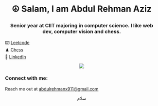 # <p align="center">☮ Salam, I am Abdul Rehman Aziz</p>
### <p align="center">Senior year at CIIT majoring in computer science. I like web dev, computer vision and chess.</p>
⌨️  [Leetcode](https://leetcode.com/fa19-bcs-016/)<br/>
♟️  [Chess](https://www.chess.com/member/yesstisabdi)<br/>
🤝 [LinkedIn](https://www.linkedin.com/in/abdul-rehman-aziz) <br/> 

<!-- <b>My GitHub Stats</b> -->

<!-- 
<a href="http://www.github.com/mishaosipovprodigy2"><img src="https://github-readme-stats.vercel.app/api?username=mishaosipovprodigy2&show_icons=true&hide=&count_private=true&title_color=6366f1&text_color=a855f7&icon_color=ec4899&bg_color=0f172a&hide_border=true&show_icons=true" alt="mishaosipovprodigy2's GitHub stats" /></a>
 -->

<!-- <a href="https://github.com/mishaosipovprodigy2" align="right"><img src="https://github-readme-stats.vercel.app/api/top-langs/?username=mishaosipovprodigy2&langs_count=10&title_color=6366f1&text_color=a855f7&icon_color=ec4899&bg_color=0f172a&hide_border=true&locale=en&custom_title=Top%20%Languages" alt="Top Languages" /></a> -->

<p align="center"><a href="http://www.github.com/mishaosipovprodigy2"><img src="https://github-readme-streak-stats.herokuapp.com/?user=mishaosipovprodigy2&stroke=a855f7&background=0f172a&ring=6366f1&fire=6366f1&currStreakNum=a855f7&currStreakLabel=6366f1&sideNums=a855f7&sideLabels=a855f7&dates=a855f7&hide_border=true" /></a></p>


### Connect with me:
Reach me out at [abdulrehmanx911@gmail.com](mailto:abdulrehmanx911@gmail.com?subject=Got%20an%20opportunity%20for%20you)
<p align="center">
 سلام
</p>
